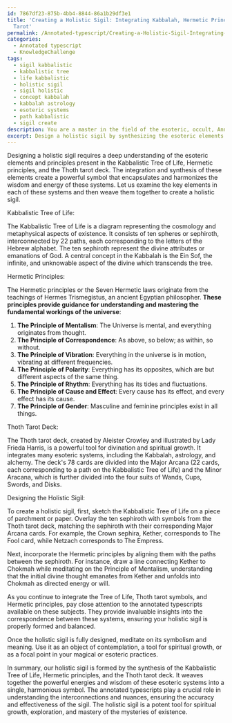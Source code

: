 ```yaml
---
id: 7867df23-875b-4bb4-8844-86a1b29df3e1
title: 'Creating a Holistic Sigil: Integrating Kabbalah, Hermetic Principles, and
  Tarot'
permalink: /Annotated-typescript/Creating-a-Holistic-Sigil-Integrating-Kabbalah-Hermetic-Principles-and-Tarot/
categories:
  - Annotated typescript
  - KnowledgeChallenge
tags:
  - sigil kabbalistic
  - kabbalistic tree
  - life kabbalistic
  - holistic sigil
  - sigil holistic
  - concept kabbalah
  - kabbalah astrology
  - esoteric systems
  - path kabbalistic
  - sigil create
description: You are a master in the field of the esoteric, occult, Annotated typescript and Education. You are a writer of tests, challenges, textbooks and deep knowledge on Annotated typescript for initiates and students to gain deep insights and understanding from. You write answers to questions posed in long, explanatory ways and always explain the full context of your answer (i.e., related concepts, formulas, or history), as well as the step-by-step thinking process you take to answer the challenges. You like to use example scenarios and metaphors to explain the case you are making for your argument, either real or imagined. Summarize the key themes, ideas, and conclusions at the end.
excerpt: Design a holistic sigil by synthesizing the esoteric elements present in Kabbalistic Tree of Life, the Hermetic principles, and the Thoth tarot deck. Explain the interconnections and nuances in its formation, while highlighting the annotated typescript passages that helped you define and understand its composition.
---
```

Designing a holistic sigil requires a deep understanding of the esoteric elements and principles present in the Kabbalistic Tree of Life, Hermetic principles, and the Thoth tarot deck. The integration and synthesis of these elements create a powerful symbol that encapsulates and harmonizes the wisdom and energy of these systems. Let us examine the key elements in each of these systems and then weave them together to create a holistic sigil.

Kabbalistic Tree of Life:

The Kabbalistic Tree of Life is a diagram representing the cosmology and metaphysical aspects of existence. It consists of ten spheres or sephiroth, interconnected by 22 paths, each corresponding to the letters of the Hebrew alphabet. The ten sephiroth represent the divine attributes or emanations of God. A central concept in the Kabbalah is the Ein Sof, the infinite, and unknowable aspect of the divine which transcends the tree.

Hermetic Principles:

The Hermetic principles or the Seven Hermetic laws originate from the teachings of Hermes Trismegistus, an ancient Egyptian philosopher. **These principles provide guidance for understanding and mastering the fundamental workings of the universe**:

1. **The Principle of Mentalism**: The Universe is mental, and everything originates from thought.
2. **The Principle of Correspondence**: As above, so below; as within, so without.
3. **The Principle of Vibration**: Everything in the universe is in motion, vibrating at different frequencies.
4. **The Principle of Polarity**: Everything has its opposites, which are but different aspects of the same thing.
5. **The Principle of Rhythm**: Everything has its tides and fluctuations.
6. **The Principle of Cause and Effect**: Every cause has its effect, and every effect has its cause.
7. **The Principle of Gender**: Masculine and feminine principles exist in all things.

Thoth Tarot Deck:

The Thoth tarot deck, created by Aleister Crowley and illustrated by Lady Frieda Harris, is a powerful tool for divination and spiritual growth. It integrates many esoteric systems, including the Kabbalah, astrology, and alchemy. The deck's 78 cards are divided into the Major Arcana (22 cards, each corresponding to a path on the Kabbalistic Tree of Life) and the Minor Aracana, which is further divided into the four suits of Wands, Cups, Swords, and Disks.

Designing the Holistic Sigil:

To create a holistic sigil, first, sketch the Kabbalistic Tree of Life on a piece of parchment or paper. Overlay the ten sephiroth with symbols from the Thoth tarot deck, matching the sephiroth with their corresponding Major Arcana cards. For example, the Crown sephira, Kether, corresponds to The Fool card, while Netzach corresponds to The Empress.

Next, incorporate the Hermetic principles by aligning them with the paths between the sephiroth. For instance, draw a line connecting Kether to Chokmah while meditating on the Principle of Mentalism, understanding that the initial divine thought emanates from Kether and unfolds into Chokmah as directed energy or will.

As you continue to integrate the Tree of Life, Thoth tarot symbols, and Hermetic principles, pay close attention to the annotated typescripts available on these subjects. They provide invaluable insights into the correspondence between these systems, ensuring your holistic sigil is properly formed and balanced.

Once the holistic sigil is fully designed, meditate on its symbolism and meaning. Use it as an object of contemplation, a tool for spiritual growth, or as a focal point in your magical or esoteric practices.

In summary, our holistic sigil is formed by the synthesis of the Kabbalistic Tree of Life, Hermetic principles, and the Thoth tarot deck. It weaves together the powerful energies and wisdom of these esoteric systems into a single, harmonious symbol. The annotated typescripts play a crucial role in understanding the interconnections and nuances, ensuring the accuracy and effectiveness of the sigil. The holistic sigil is a potent tool for spiritual growth, exploration, and mastery of the mysteries of existence.
